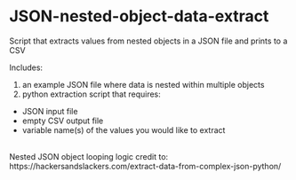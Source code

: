 # JSON-nested-object-data-extract
Script that extracts values from nested objects in a JSON file and prints to a CSV

Includes:

1) an example JSON file where data is nested within multiple objects <br>
2) python extraction script that requires:
<ul>
    <li>JSON input file</li>
    <li>empty CSV output file</li>
    <li>variable name(s) of the values you would like to extract</li>
</ul>
<br>
Nested JSON object looping logic credit to: https://hackersandslackers.com/extract-data-from-complex-json-python/

